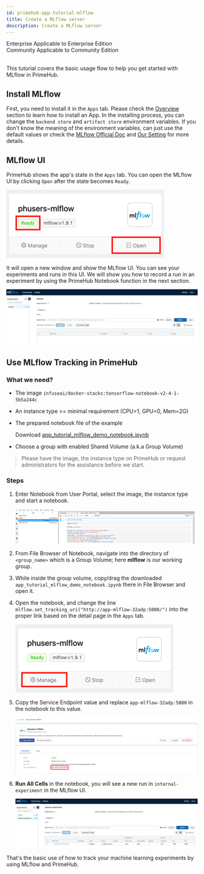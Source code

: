 ```yaml
---
id: primehub-app-tutorial-mlflow
title: Create a MLflow server
description: Create a MLflow server
---
```

<div class="label-sect">
  <div class="ee-only tooltip">Enterprise
    <span class="tooltiptext">Applicable to Enterprise Edition</span>
  </div>
  <div class="ce-only tooltip">Community
    <span class="tooltiptext">Applicable to Community Edition</span>
  </div>
</div>
<br>

This tutorial covers the basic usage flow to help you get started with MLflow in PrimeHub.

## Install MLflow
First, you need to install it in the `Apps` tab. Please check the [Overview](primehub-app) section to learn how to install an App. In the installing process, you can change the `backend store` and `artifact store` environment variables. If you don't know the meaning of the environment variables, can just use the default values or check the [MLflow Official Doc](https://mlflow.org/docs/latest/tracking.html#mlflow-tracking-servers) and [Our Setting](primehub-app-builtin-mlflow) for more details.

## MLflow UI
PrimeHub shows the app's state in the `Apps` tab. You can open the MLflow UI by clicking `Open` after the state becomes `Ready`.

![](assets/app_tutorial_mlflow_app_block.png)

It will open a new window and show the MLflow UI. You can see your experiments and runs in this UI. We will show you how to record a run in an experiment by using the PrimeHub Notebook function in the next section.

![](assets/app_tutorial_mlflow_ui.png)

## Use MLflow Tracking in PrimeHub
### What we need?

- The image `infuseai/docker-stacks:tensorflow-notebook-v2-4-1-5b5a244c`
- An instance type >= minimal requirement (CPU=1, GPU=0, Mem=2G)
- The prepared notebook file of the example

    Download [app_tutorial_mlflow_demo_notebook.ipynb](assets/app_tutorial_mlflow_demo_notebook.ipynb)

- Choose a group with enabled Shared Volume (a.k.a Group Volume)

>Please have the image, the instance type on PrimeHub or request administrators for the assistance before we start.

### Steps

1. Enter Notebook from User Portal, select the image, the instance type and start a notebook.

    ![](assets/app_tutorial_mlflow_notebook.png)
    
2. From File Browser of Notebook, navigate into the directory of `<group_name>`  which is a Group Volume; here **mlflow** is our working group.

3. While inside the group volume, copy/drag the downloaded `app_tutorial_mlflow_demo_notebook.ipynb` there in File Browser and open it.

4. Open the notebook, and change the line `mlflow.set_tracking_uri("http://app-mlflow-32adp:5000/")` into the proper link based on the detail page in the `Apps` tab.

    ![](assets/app_tutorial_mlflow_app_block2.png)

5. Copy the Service Endpoint value and replace `app-mlflow-32adp:5000` in the notebook to this value.

    ![](assets/app_tutorial_mlflow_app_detail.png)

6. **Run All Cells** in the notebook, you will see a new run in `internal-experiment` in the MLflow UI.

    ![](assets/app_tutorial_mlflow_run.png)

That's the basic use of how to track your machine learning experiments by using MLflow and PrimeHub.